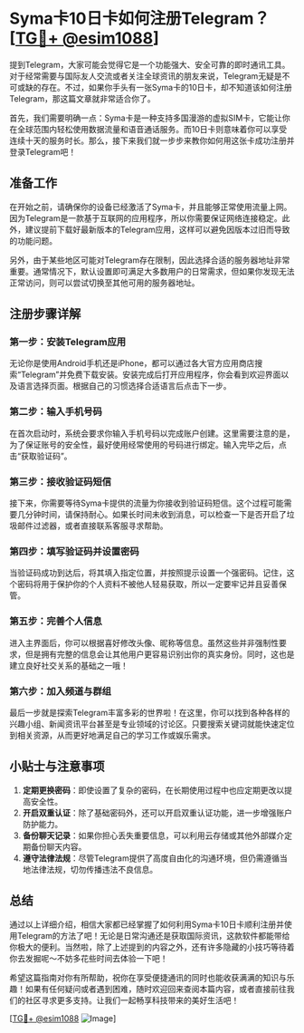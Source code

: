# Syma卡10日卡如何注册Telegram？[[TG💪+ @esim1088](https://t.me/s/esim1088)]

提到Telegram，大家可能会觉得它是一个功能强大、安全可靠的即时通讯工具。对于经常需要与国际友人交流或者关注全球资讯的朋友来说，Telegram无疑是不可或缺的存在。不过，如果你手头有一张Syma卡的10日卡，却不知道该如何注册Telegram，那这篇文章就非常适合你了。

首先，我们需要明确一点：Syma卡是一种支持多国漫游的虚拟SIM卡，它能让你在全球范围内轻松使用数据流量和语音通话服务。而10日卡则意味着你可以享受连续十天的服务时长。那么，接下来我们就一步步来教你如何用这张卡成功注册并登录Telegram吧！

## 准备工作

在开始之前，请确保你的设备已经激活了Syma卡，并且能够正常使用流量上网。因为Telegram是一款基于互联网的应用程序，所以你需要保证网络连接稳定。此外，建议提前下载好最新版本的Telegram应用，这样可以避免因版本过旧而导致的功能问题。

另外，由于某些地区可能对Telegram存在限制，因此选择合适的服务器地址非常重要。通常情况下，默认设置即可满足大多数用户的日常需求，但如果你发现无法正常访问，则可以尝试切换至其他可用的服务器地址。

## 注册步骤详解

### 第一步：安装Telegram应用

无论你是使用Android手机还是iPhone，都可以通过各大官方应用商店搜索“Telegram”并免费下载安装。安装完成后打开应用程序，你会看到欢迎界面以及语言选择页面。根据自己的习惯选择合适语言后点击下一步。

### 第二步：输入手机号码

在首次启动时，系统会要求你输入手机号码以完成账户创建。这里需要注意的是，为了保证账号的安全性，最好使用经常使用的号码进行绑定。输入完毕之后，点击“获取验证码”。

### 第三步：接收验证码短信

接下来，你需要等待Syma卡提供的流量为你接收到验证码短信。这个过程可能需要几分钟时间，请保持耐心。如果长时间未收到消息，可以检查一下是否开启了垃圾邮件过滤器，或者直接联系客服寻求帮助。

### 第四步：填写验证码并设置密码

当验证码成功到达后，将其填入指定位置，并按照提示设置一个强密码。记住，这个密码将用于保护你的个人资料不被他人轻易获取，所以一定要牢记并且妥善保管。

### 第五步：完善个人信息

进入主界面后，你可以根据喜好修改头像、昵称等信息。虽然这些并非强制性要求，但是拥有完整的信息会让其他用户更容易识别出你的真实身份。同时，这也是建立良好社交关系的基础之一哦！

### 第六步：加入频道与群组

最后一步就是探索Telegram丰富多彩的世界啦！在这里，你可以找到各种各样的兴趣小组、新闻资讯平台甚至是专业领域的讨论区。只要搜索关键词就能快速定位到相关资源，从而更好地满足自己的学习工作或娱乐需求。

## 小贴士与注意事项

1. **定期更换密码**：即使设置了复杂的密码，在长期使用过程中也应定期更改以提高安全性。
2. **开启双重认证**：除了基础密码外，还可以开启双重认证功能，进一步增强账户防护能力。
3. **备份聊天记录**：如果你担心丢失重要信息，可以利用云存储或其他外部媒介定期备份聊天内容。
4. **遵守法律法规**：尽管Telegram提供了高度自由化的沟通环境，但仍需遵循当地法律法规，切勿传播违法不良信息。

## 总结

通过以上详细介绍，相信大家都已经掌握了如何利用Syma卡10日卡顺利注册并使用Telegram的方法了吧！无论是日常沟通还是获取国际资讯，这款软件都能带给你极大的便利。当然啦，除了上述提到的内容之外，还有许多隐藏的小技巧等待着你去发掘呢～不妨多花些时间去体验一下吧！

希望这篇指南对你有所帮助，祝你在享受便捷通讯的同时也能收获满满的知识与乐趣！如果有任何疑问或者遇到困难，随时欢迎回来查阅本篇内容，或者直接前往我们的社区寻求更多支持。让我们一起畅享科技带来的美好生活吧！

[[TG💪+ @esim1088](https://t.me/s/esim1088) ![Image](https://i.postimg.cc/4NQfJmqS/Snipaste-2025-05-13-00-14-12.png)]